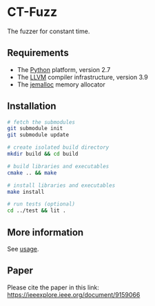 # CT-Fuzz

The fuzzer for constant time.

## Requirements

* The [Python] platform, version 2.7
* The [LLVM] compiler infrastructure, version 3.9
* The [jemalloc] memory allocator

## Installation

```bash
# fetch the submodules
git submodule init
git submodule update

# create isolated build directory
mkdir build && cd build

# build libraries and executables
cmake .. && make

# install libraries and executables
make install

# run tests (optional)
cd ../test && lit .
```

## More information

See [usage].

[Python]: https://www.python.org
[LLVM]: http://llvm.org
[jemalloc]: http://jemalloc.net
[usage]: docs/USAGE.md

## Paper

Please cite the paper in this link: https://ieeexplore.ieee.org/document/9159066
